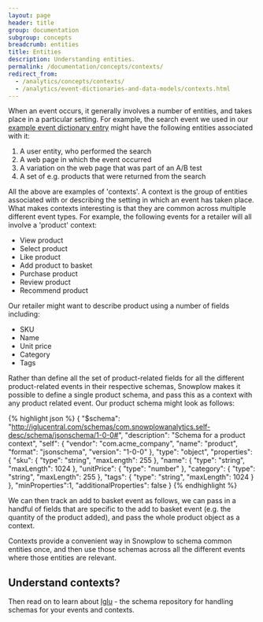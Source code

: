```yaml
---
layout: page
header: title
group: documentation
subgroup: concepts
breadcrumb: entities
title: Entities
description: Understanding entities.
permalink: /documentation/concepts/contexts/
redirect_from:
  - /analytics/concepts/contexts/
  - /analytics/event-dictionaries-and-data-models/contexts.html
---
```


When an event occurs, it generally involves a number of entities, and takes place in a particular setting. For example, the search event we used in our [example event dictionary entry](../event-dictionaries-and-schemas) might have the following entities associated with it:

1. A user entity, who performed the search
2. A web page in which the event occurred
3. A variation on the web page that was part of an A/B test
4. A set of e.g. products that were returned from the search

All the above are examples of 'contexts'. A context is the group of entities associated with or describing the setting in which an event has taken place. What makes contexts interesting is that they are common across multiple different event types. For example, the following events for a retailer will all involve a 'product' context:

* View product
* Select product
* Like product
* Add product to basket
* Purchase product
* Review product
* Recommend product

Our retailer might want to describe product using a number of fields including:

* SKU
* Name
* Unit price
* Category
* Tags

Rather than define all the set of product-related fields for all the different product-related events in their respective schemas, Snowplow makes it possible to define a single product schema, and pass this as a context with any product related event. Our product schema might look as follows:

{% highlight json %}
{
	"$schema": "http://iglucentral.com/schemas/com.snowplowanalytics.self-desc/schema/jsonschema/1-0-0#",
	"description": "Schema for a product context",
	"self": {
		"vendor": "com.acme_company",
		"name": "product",
		"format": "jsonschema",
		"version": "1-0-0"
	},
	"type": "object",
	"properties": {
		"sku": {
			"type": "string",
			"maxLength": 255
		},
		"name": {
			"type": "string",
			"maxLength": 1024
		},
		"unitPrice": {
			"type": "number"
		},
		"category": {
			"type": "string",
			"maxLength": 255
		},
		"tags": {
			"type": "string",
			"maxLength": 1024
		}
	},
	"minProperties":1,
	"additionalProperties": false
}
{% endhighlight %}

We can then track an add to basket event as follows, we can pass in a handful of fields that are specific to the add to basket event (e.g. the quantity of the product added), and pass the whole product object as a context.

Contexts provide a convenient way in Snowplow to schema common entities once, and then use those schemas across all the different events where those entities are relevant.

## Understand contexts?

Then read on to learn about [Iglu](../iglu) - the schema repository for handling schemas for your events and contexts.
